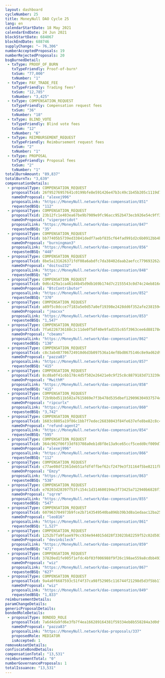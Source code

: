 ```yaml
---
layout: dashboard
cycleNumber: 25
title: MoneyNull DAO Cycle 25
lang: en
calendarStartDate: 18 May 2021
calendarEndDate: 24 Jun 2021
blockStartDate: 684067
blockEndDate: 688746
supplyChange: "— 76,306"
numberAcceptedProposals: 19
numberRejectedProposals: 20
bsqBurnedDetail:
 - txType: PROOF_OF_BURN
   txTypeFriendly: Proof-of-burn¹
   txSum: "77,000"
   txNumber: "1"
 - txType: PAY_TRADE_FEE
   txTypeFriendly: Trading fees²
   txSum: "12,785"
   txNumber: "3,425"
 - txType: COMPENSATION_REQUEST
   txTypeFriendly: Compensation request fees
   txSum: "36"
   txNumber: "18"
 - txType: BLIND_VOTE
   txTypeFriendly: Blind vote fees
   txSum: "12"
   txNumber: "6"
 - txType: REIMBURSEMENT_REQUEST
   txTypeFriendly: Reimbursement request fees
   txSum: "2"
   txNumber: "1"
 - txType: PROPOSAL
   txTypeFriendly: Proposal fees
   txSum: "2"
   txNumber: "1"
totalBurnAmount: "89,837"
totalBurnTx: "3,639"
compensationDetails: 
 - proposalType: COMPENSATION_REQUEST
   proposalTxid: 26f95276957641c0199bfe8e591426e47b3c49c1b45b205c1119d7fa67b57538
   nameOnProposal: "alexej996"
   proposalLink: "https://MoneyNull.network/dao-compensation/851"
   requestedBSQ: "112"
 - proposalType: COMPENSATION_REQUEST
   proposalTxid: 23b12fc1e403ea67be9b7909e9fc96acc952b473ecb926e54c9ff32d6a33b35d
   nameOnProposal: "viperperidot"
   proposalLink: "https://MoneyNull.network/dao-compensation/847"
   requestedBSQ: "35"
 - proposalType: COMPENSATION_REQUEST
   proposalTxid: bb77405b5739ed33841dedf7aebf835cf64fad991d2c6b0912bb4bf384e95878
   nameOnProposal: "burningman3"
   proposalLink: "https://MoneyNull.network/dao-compensation/856"
   requestedBSQ: "448"
 - proposalType: COMPENSATION_REQUEST
   proposalTxid: 8be5a131626371fdf08a6abdfc7da38402daab2aefcc779693262a2fcde6546a
   nameOnProposal: "doitsu232"
   proposalLink: "https://MoneyNull.network/dao-compensation/848"
   requestedBSQ: "67"
 - proposalType: COMPENSATION_REQUEST
   proposalTxid: 0d6c429a1ca461d4b45d9db169b174d7c2155543c0d74c24eb816d325b0848a9
   nameOnProposal: "BtcContributor"
   proposalLink: "https://MoneyNull.network/dao-compensation/852"
   requestedBSQ: "370"
 - proposalType: COMPENSATION_REQUEST
   proposalTxid: a89f5c0dcce7f183a5e0d57a0ef19398e2428dd6f352afe23815943b754ea044
   nameOnProposal: "jmacxx"
   proposalLink: "https://MoneyNull.network/dao-compensation/853"
   requestedBSQ: "1,547"
 - proposalType: COMPENSATION_REQUEST
   proposalTxid: 7fa6226736188c2c11de0f5df40e9fad155c65f3963cee6d88178e549a1d0ab4
   nameOnProposal: "cbeams"
   proposalLink: "https://MoneyNull.network/dao-compensation/862"
   requestedBSQ: "130"
 - proposalType: COMPENSATION_REQUEST
   proposalTxid: c8c3ab487706724910d6d3b097536a14ef8bd8675146c8e9ad62d991063f9792
   nameOnProposal: "pazza83"
   proposalLink: "https://MoneyNull.network/dao-compensation/857"
   requestedBSQ: "415"
 - proposalType: COMPENSATION_REQUEST
   proposalTxid: 8cd8a0f41c6b178c4d5f502e26421e0c9f25c8c8879183d713239d7ee708d85a
   nameOnProposal: "MwithM"
   proposalLink: "https://MoneyNull.network/dao-compensation/858"
   requestedBSQ: "415"
 - proposalType: COMPENSATION_REQUEST
   proposalTxid: 72b9bbd511b502a7615869e7f3b478d535dbef129096304937574da0169649ff
   nameOnProposal: "ripcurlx"
   proposalLink: "https://MoneyNull.network/dao-compensation/860"
   requestedBSQ: "3,742"
 - proposalType: COMPENSATION_REQUEST
   proposalTxid: 1603c8805a19f86c1bb7f7edec26838043f84fe637efe8be82c8c482da4b5796
   nameOnProposal: "refund-agent2"
   proposalLink: "https://MoneyNull.network/dao-compensation/854"
   requestedBSQ: "595"
 - proposalType: COMPENSATION_REQUEST
   proposalTxid: 364c902f06f33df83708a0eb1d8f8e13a9ce65ccf5cedd0cf009d7ae1f4c4bdd
   nameOnProposal: "alexej996"
   proposalLink: "https://MoneyNull.network/dao-compensation/866"
   requestedBSQ: "112"
 - proposalType: COMPENSATION_REQUEST
   proposalTxid: c77ae08df2361deb51afdf4ffbef62cf2479e3f31164f5be8211fb980401ef3e
   nameOnProposal: "Emzy"
   proposalLink: "https://MoneyNull.network/dao-compensation/863"
   requestedBSQ: "538"
 - proposalType: COMPENSATION_REQUEST
   proposalTxid: e70203d28397f53fc154c1d314600194e3f73425a712940b6828f1514005eeb3
   nameOnProposal: "sqrrm"
   proposalLink: "https://MoneyNull.network/dao-compensation/855"
   requestedBSQ: "547"
 - proposalType: COMPENSATION_REQUEST
   proposalTxid: 607963704973b9fce2b7143549540ba896b39b3d8a1edaac12ba25ef34eff599
   nameOnProposal: "leo816"
   proposalLink: "https://MoneyNull.network/dao-compensation/861"
   requestedBSQ: "1,527"
 - proposalType: COMPENSATION_REQUEST
   proposalTxid: 1252b7fa9faae979cc934e944015dd28f33023b82259f52c02d50384b4db641e
   nameOnProposal: "devinbileck"
   proposalLink: "https://MoneyNull.network/dao-compensation/859"
   requestedBSQ: "471"
 - proposalType: COMPENSATION_REQUEST
   proposalTxid: 37820ed1fe905f1efdc4bf03f006988f9f26c198ae559a8cdbb49352a5739e56
   nameOnProposal: "wiz"
   proposalLink: "https://MoneyNull.network/dao-compensation/867"
   requestedBSQ: "627"
 - proposalType: COMPENSATION_REQUEST
   proposalTxid: 9a4a0f6687593c51f4f37ca98f52905c116744f21298d5d3f5bb17d5ed6ede0f
   nameOnProposal: "wiz"
   proposalLink: "https://MoneyNull.network/dao-compensation/849"
   requestedBSQ: "1,833"
reimbursementDetails: 
paramChangeDetails: 
genericProposalDetails: 
bondedRoleDetails: 
 - proposalType: BONDED_ROLE
   proposalTxid: 7a6d4da9fd6e3fb7f4ea166289164381f59334eb8b558284a3d0df267572ec25
   nameOnProposal: "pazza83"
   proposalLink: "https://MoneyNull.network/dao-proposals/337"
   proposedRole: MEDIATOR
   isAccepted: 1
removeAssetDetails: 
confiscateBondDetails: 
compensationTotal: "13,531"
reimbursementTotal: "0"
numberGovernanceProposals: 1
totalIssuance: "13,531"
---
```


